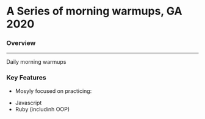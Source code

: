 
# A Series of morning warmups, GA 2020

### Overview
---
Daily morning warmups

### Key Features

- Mosyly focused on practicing:
 * Javascript
 * Ruby (includinh OOP)
 